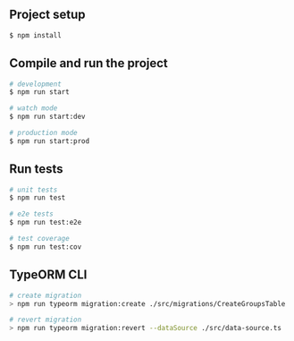 ## Project setup

```bash
$ npm install
```

## Compile and run the project

```bash
# development
$ npm run start

# watch mode
$ npm run start:dev

# production mode
$ npm run start:prod
```

## Run tests

```bash
# unit tests
$ npm run test

# e2e tests
$ npm run test:e2e

# test coverage
$ npm run test:cov
```

## TypeORM CLI

```bash
# create migration
> npm run typeorm migration:create ./src/migrations/CreateGroupsTable

# revert migration
> npm run typeorm migration:revert --dataSource ./src/data-source.ts


```
